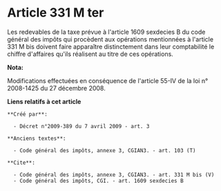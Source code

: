 # Article 331 M ter

Les redevables de la taxe prévue à l'article 1609 sexdecies B du code général des impôts qui procèdent aux opérations
mentionnées à l'article 331 M bis doivent faire apparaître distinctement dans leur comptabilité le chiffre d'affaires qu'ils
réalisent au titre de ces opérations.

**Nota:**

Modifications effectuées en conséquence de l'article 55-IV de la loi n° 2008-1425 du 27 décembre 2008.

**Liens relatifs à cet article**

	**Créé par**:

	  - Décret n°2009-389 du 7 avril 2009 - art. 3

	**Anciens textes**:

	  - Code général des impôts, annexe 3, CGIAN3. - art. 103 (T)

	**Cite**:

	  - Code général des impôts, annexe 3, CGIAN3. - art. 331 M bis (V)
	  - Code général des impôts, CGI. - art. 1609 sexdecies B
